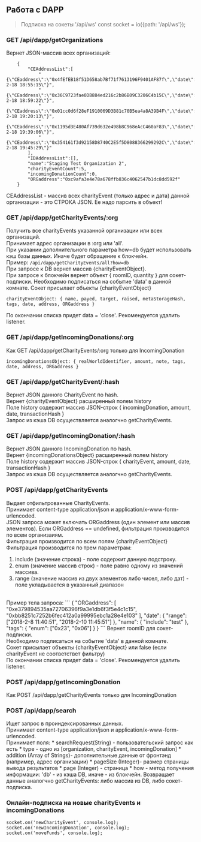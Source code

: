 ## Работа с DAPP
> Подписка на сокеты '/api/ws'
    const socket = io({path: '/api/ws'});

### GET /api/dapp/getOrganizations
Вернет JSON-массив всех организаций:
```
    {
        "CEAddressList":[
            "{\"CEaddress\":\"0x4fEfEB18f51D658ab7Bf71f7613196F9401AF87f\",\"date\":\"2018-2-18 18:55:15\"}",
            "{\"CEaddress\":\"0x36C9723fae0DB884ed216c2b86B09C3206C4b15C\",\"date\":\"2018-2-18 18:59:22\"}",
            "{\"CEaddress\":\"0x01cc0d6f28eF1910069D3B81c70B5ea4a8A39B4F\",\"date\":\"2018-2-18 19:20:13\"}",
            "{\"CEaddress\":\"0x1195d3E480Af739d632e498b8C968eAcC460aF83\",\"date\":\"2018-2-18 19:39:06\"}",
            "{\"CEaddress\":\"0x354161f3d92158D8740C2E5f5D8088366299292C\",\"date\":\"2018-2-18 19:45:29\"}"
        ],
        "IDAddressList":[],
        "name":"Staging Test Organization 2",
        "charityEventCount":5,
        "incomingDonationCount":0,
        "ORGaddress":"0xc9afa3e4e78a678ffb836c4062547b1dc8dd592f"
    }
```
CEAddressList - массив всех charityEvent (только адрес и дата) данной организации - это СТРОКА JSON. Ее надо парсить в объект!

### GET /api/dapp/getCharityEvents/:org
Получить все charityEvents указанной организации или всех организаций.<br/>
Принимает адрес организации в :org или 'all'.<br/>
При указании дополнительного параметра how=db будет использовать кэш базы данных. Иначе будет обращение к блокчейн.<br/>
Пример: `/api/dapp/getCharityEvents/all?how=db`<br/>
При запросе к DB вернет массив {charityEventObject}.<br/>
При запросе к блокчейн вернет объект { roomID, quantity } для сокет-подписки. Необходимо подписаться на событие 'data' в данной комнате. Сокет присылает объекты {charityEventObject}
```
charityEventObject: { name, payed, target, raised, metaStorageHash, tags, date, address, ORGaddress }
```
По окончании списка придет data = 'close'. Рекомендуется удалить listener.

### GET /api/dapp/getIncomingDonations/:org
Как GET /api/dapp/getCharityEvents/:org только для IncomingDonation
```
incomingDonationsObject: { realWorldIdentifier, amount, note, tags, date, address, ORGaddress }
```
### GET /api/dapp/getCharityEvent/:hash
Вернет JSON данного CharityEvent по hash.<br/>
Вернет {charityEventObject} расширенный полем history<br/>
Поле history содержит массив JSON-строк { incomingDonation, amount, date, transactionHash }<br/>
Запрос из кэша DB осуществляется аналогчно getCharityEvents.

### GET /api/dapp/getIncomingDonation/:hash
Вернет JSON данного IncomingDonation по hash.<br/>
Вернет {incomingDonationsObject} расширенный полем history<br/>
Поле history содержит массив JSON-строк { charityEvent, amount, date, transactionHash }<br/>
Запрос из кэша DB осуществляется аналогчно getCharityEvents.

### POST /api/dapp/getCharityEvents
Выдает отфильтрованные CharityEvents.<br/>
Принимает content-type application/json и application/x-www-form-urlencoded.<br/>
JSON запроса может включать ORGaddress (один элемент или массив элементов). Если ORGaddress == undefined, фильтрация производится по всем организаиям.<br/>
Фильтрация производится по всем полям {charityEventObject} <br/>
Фильтрация производится по трем параметрам: <br/>
1. include (значение строка) - поле содержит данную подстроку.
2. enum (значение массив строк) - поле равно одному из значений массива.
3. range (значение массив из двух элементов либо чисел, либо дат) - поле укладывается в указанный диапазон
<br/>
Пример тела запроса:
```
    {
        "ORGaddress": [
            "0xe379894535aa72706396f9a3e1db6f3f5e4c1c15",
            "0xbb8251c7252b6fec412a0a99995ebc1a28e4e103"
        ],
        "date": {
            "range": ["2018-2-8 11:40:51", "2018-2-10 11:45:51"]
        },
        "name": {
            "include": "test"
        },
        "tags": {
            "enum": ["0x23", "0x06"]
        }
    }
```
Вернет roomID для сокет-подписки.<br/>
Необходимо подписаться на событие 'data' в данной комнате.<br/>
Сокет присылает объекты {charityEventObject} или false (если charityEvent не соответствет фильтру)<br/>
По окончании списка придет data = 'close'. Рекомендуется удалить listener.

### POST /api/dapp/getIncomingDonation
Как POST /api/dapp/getCharityEvents только для IncomingDonation

### POST /api/dapp/search
Ищет запрос в проиндексированных данных.<br/>
Принимает content-type application/json и application/x-www-form-urlencoded.<br/>
Принимает поля:
    * searchRequest(String) - пользовательский запрос как есть
    * type - одно из [organization, charityEvent, incomingDonation]
    * addition (Array of Strings)- дополнительные данные от фронтэнд (например, адрес организации)
    * pageSize (Integer)- размер страницы вывода результатов
    * page (Integer) - страница
    * how - метод получения информации: 'db' - из кэша DB, иначе - из блокчейн.
Возвращает данные аналогчно getCharityEvents: либо массив из DB, либо сокет-подписка.

### Онлайн-подписка на новые charityEvents и incomingDonations
```
socket.on('newCharityEvent', console.log);
socket.on('newIncomingDonation', console.log);
socket.on('moveFunds', console.log);
```